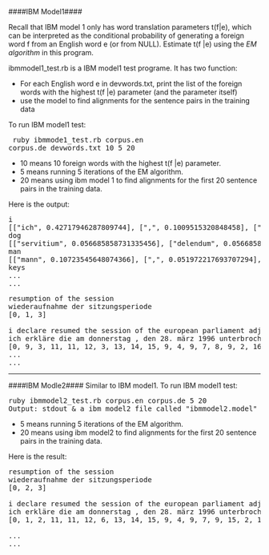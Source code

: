 ####IBM Model1####

Recall that IBM model 1 only has word translation parameters t(f|e), which can be interpreted as the conditional probability of generating a foreign word f from an English word e (or from NULL). Estimate t(f |e) using the *EM algorithm* in this program.

ibmmodel1_test.rb is a IBM model1 test programe. It has two function:

* For each English word e in devwords.txt, print the list of the foreign words with the highest t(f |e) parameter (and the parameter itself)
* use the model to find alignments for the sentence pairs in the training data
	
	
To run IBM model1 test:
	<pre>
ruby ibmmode1_test.rb corpus.en corpus.de devwords.txt 10 5 20</pre>

* 10 means 10 foreign words with the highest t(f |e) parameter.
* 5 means running 5 iterations of the EM algorithm.
* 20 means using ibm model 1 to find alignments for the first 20 sentence pairs in the training data.
  	
Here is the output:
<pre>
i
[["ich", 0.42717946287809744], [",", 0.1009515320848458], [".", 0.062317827436341094], ["da&szlig;", 0.032094589328632815], ["m&ouml;chte", 0.029105372852299135], ["habe", 0.0212210942784231], ["die", 0.020146165002278903], ["der", 0.015215242997828487], ["und", 0.012377873760526813], ["zu", 0.012265739348434756]]
dog
[["servitium", 0.056685858731335456], ["delendum", 0.056685858731335456], ["postalis", 0.056685858731335456], ["&uuml;bersetzen", 0.056685858731335456], ["cato", 0.056685858731335456], ["esse", 0.056685858731335456], ["k&uuml;chenlatein", 0.056685858731335456], ["stehen", 0.05603613387922579], ["darf", 0.055457108838032336], ["jetzt", 0.05350419228592811]]
man
[["mann", 0.10723545648074366], [",", 0.051972217693707294], ["mensch", 0.03453345746286934], [".", 0.02925670347084909], ["wie", 0.0251793583495383], ["der", 0.024438504902521623], ["die", 0.02267105767162628], ["ehrenwerter", 0.021073207165965325], ["wortwahl", 0.021073207165965325], ["ein", 0.020761098091195952]]
keys
...
...
</pre>
	
<pre>
resumption of the session
wiederaufnahme der sitzungsperiode 
[0, 1, 3]
<br \>i declare resumed the session of the european parliament adjourned on thursday , 28 march 1996 .
ich erkl&auml;re die am donnerstag , den 28. m&auml;rz 1996 unterbrochene sitzungsperiode des europ&auml;ischen parlaments f&uuml;r wiederaufgenommen . 
[0, 9, 3, 11, 11, 12, 3, 13, 14, 15, 9, 4, 9, 7, 8, 9, 2, 16]
...
...
</pre>

---
####IBM Modle2####
Similar to IBM model1. To run IBM model1 test:
<pre>ruby ibmmodel2_test.rb corpus.en corpus.de 5 20
Output: stdout & a ibm model2 file called "ibmmodel2.model"</pre>

  * 5 means running 5 iterations of the EM algorithm.
  * 20 means using ibm model2 to find alignments for the first 20 sentence pairs in the training data.

Here is the result:
<pre>
resumption of the session  
wiederaufnahme der sitzungsperiode 
[0, 2, 3]

i declare resumed the session of the european parliament adjourned on thursday , 28 march 1996 .  
ich erkl&auml;re die am donnerstag , den 28. m&auml;rz 1996 unterbrochene sitzungsperiode des europ&auml;ischen parlaments f&uuml;r wiederaufgenommen . 
[0, 1, 2, 11, 11, 12, 6, 13, 14, 15, 9, 4, 9, 7, 9, 15, 2, 16]

...
...
</pre>
